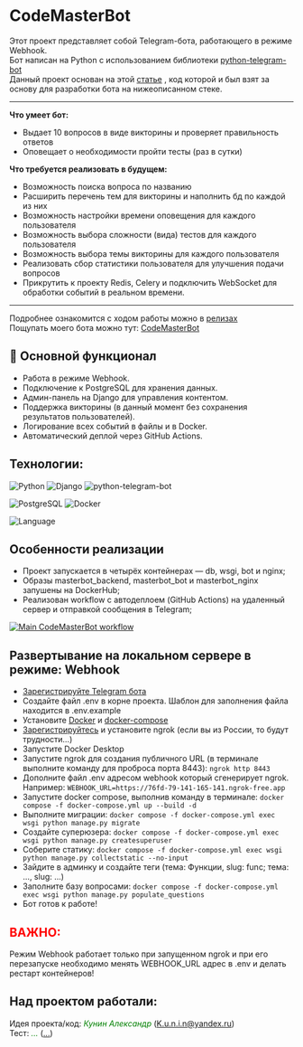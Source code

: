 # CodeMasterBot

Этот проект представляет собой Telegram-бота, работающего в режиме Webhook.  
Бот написан на Python с использованием библиотеки [python-telegram-bot](https://docs.python-telegram-bot.org/en/v21.7/)  
Данный проект основан на этой [статье](https://yourtodo.life/ru/posts/django-5-s-botom-na-python-telegram-bot-213/) , код которой и был взят за основу для разработки бота на нижеописанном стеке.

---

**Что умеет бот:**

- Выдает 10 вопросов в виде викторины и проверяет правильность ответов
- Оповещает о необходимости пройти тесты (раз в сутки)  



**Что требуется реализовать в будущем:**

- Возможность поиска вопроса по названию
- Расширить перечень тем для викторины и наполнить бд по каждой из них
- Возможность настройки времени оповещения  для каждого пользователя
- Возможность выбора сложности (вида) тестов для каждого пользователя
- Возможность выбора темы викторины для каждого пользователя
- Реализовать сбор статистики пользователя для улучшения подачи вопросов
- Прикрутить к проекту Redis, Celery и подключить WebSocket для обработки событий в реальном времени.

---
Подробнее ознакомится с ходом работы можно в [релизах](https://github.com/K-u-n-i-n/CodeMasterBot/releases)  
Пощупать моего бота можно тут:  [CodeMasterBot](https://t.me/CodeMasterSuperBot)  




## 🚀 Основной функционал
- Работа в режиме Webhook.
- Подключение к PostgreSQL для хранения данных.
- Админ-панель на Django для управления контентом.
- Поддержка викторины (в данный момент без сохранения результатов пользователей).
- Логирование всех событий в файлы и в Docker.
- Автоматический деплой через GitHub Actions.





## Технологии:


![Python](https://img.shields.io/badge/Python-3.12.7-blue)
![Django](https://img.shields.io/badge/Django-5.0.9-green)
![python-telegram-bot](https://img.shields.io/badge/PythonTelegramBot-21.7-blue)

![PostgreSQL](https://img.shields.io/badge/PostgreSQL-green)
![Docker](https://img.shields.io/badge/Docker-blue)

![Language](https://img.shields.io/badge/lang-ru-red)

## Особенности реализации
- Проект запускается в четырёх контейнерах — db, wsgi, bot и nginx;
- Образы masterbot_backend, masterbot_bot и masterbot_nginx запушены на DockerHub;
- Реализован workflow c автодеплоем (GitHub Actions) на удаленный сервер и отправкой сообщения в Telegram;

[![Main CodeMasterBot workflow](https://github.com/K-u-n-i-n/CodeMasterBot/actions/workflows/main.yml/badge.svg?branch=main)](https://github.com/K-u-n-i-n/CodeMasterBot/actions/workflows/main.yml)



## Развертывание на локальном сервере в режиме: Webhook
- [Зарегистрируйте Telegram бота](https://vc.ru/telegram/1552569-kak-sozdat-zaregistrirovat-telegram-bota)
- Создайте файл .env в корне проекта. Шаблон для заполнения файла находится в .env.example
- Установите [Docker](https://docs.docker.com/engine/install/) и [docker-compose](https://docs.docker.com/compose/install/) 
- [Зарегистрируйтесь](https://dashboard.ngrok.com/get-started/setup/) и установите ngrok (если вы из России, то будут трудности...)
- Запустите Docker Desktop 
- Запустите ngrok для создания публичного URL (в терминале выполните команду для проброса порта 8443): `ngrok http 8443`
- Дополните файл .env адресом webhook который сгенерирует ngrok. Например: `WEBHOOK_URL=https://76fd-79-141-165-141.ngrok-free.app`
- Запустите docker compose, выполнив команду в терминале: `docker compose -f docker-compose.yml up --build -d`
- Выполните миграции: `docker compose -f docker-compose.yml exec wsgi python manage.py migrate`
- Создайте суперюзера: `docker compose -f docker-compose.yml exec wsgi python manage.py createsuperuser`
- Соберите статику: `docker compose -f docker-compose.yml exec wsgi python manage.py collectstatic --no-input`
- Зайдите в админку и создайте теги (тема: Функции, slug: func; тема: ..., slug: ...)
- Заполните базу вопросами: `docker compose -f docker-compose.yml exec wsgi python manage.py populate_questions`
- Бот готов к работе!


## <span style="color: red;">**ВАЖНО:**</span>  
Режим Webhook работает только при запущенном ngrok и при его перезапуске необходимо менять WEBHOOK_URL адрес в .env и делать рестарт контейнеров!

  
## Над проектом работали:
Идея проекта/код: <span style="color: green;">*Кунин Александр*</span> (K.u.n.i.n@yandex.ru)  
Тест: <span style="color: green;">*...*</span> ([...](...))
